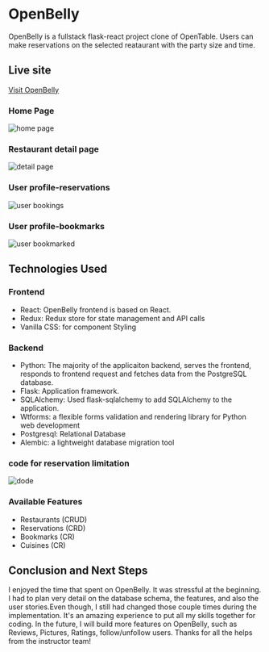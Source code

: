 # OpenBelly

OpenBelly is a fullstack flask-react project clone of OpenTable. Users can make reservations on the selected reataurant with the party size and time.

## Live site
[Visit OpenBelly](https://openbelly.herokuapp.com)

### Home Page
![home page](https://i.imgur.com/Es6jv5A.png)
### Restaurant detail page
![detail page](https://i.imgur.com/ZpCSDj6.png)
### User profile-reservations
![user bookings](https://i.imgur.com/M5fcQIn.png)
### User profile-bookmarks
![user bookmarked](https://i.imgur.com/KBSAdfZ.png)

## Technologies Used
### Frontend
- React: OpenBelly frontend is based on React.
- Redux: Redux store for state management and API calls
- Vanilla CSS: for component Styling  

### Backend
- Python: The majority of the applicaiton backend, serves the frontend, responds to frontend request and fetches data from the PostgreSQL database.
- Flask: Application framework. 
- SQLAlchemy: Used flask-sqlalchemy to add SQLAlchemy to the application. 
- Wtforms: a flexible forms validation and rendering library for Python web development
- Postgresql: Relational Database
- Alembic: a lightweight database migration tool
### code for reservation limitation
![dode](https://i.imgur.com/CtmrWvL.png)

### Available Features
- Restaurants (CRUD)
- Reservations (CRD)
- Bookmarks (CR)
- Cuisines (CR)

## Conclusion and Next Steps
I enjoyed the time that spent on OpenBelly. It was stressful at the beginning. I had to plan very detail on the database schema, the features, and also the user stories.Even though, I still had changed those couple times during the implementation. It's an amazing experience to put all my skills together for coding.
In the future, I will build more features on OpenBelly, such as Reviews, Pictures, Ratings, follow/unfollow users. 
Thanks for all the helps from the instructor team! 
